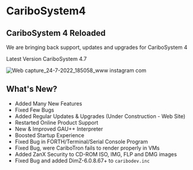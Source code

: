 # CariboSystem4
## CariboSystem 4 Reloaded
We are bringing back support, updates and upgrades for CariboSystem 4

Latest Version CariboSystem 4.7

![Web capture_24-7-2022_185058_www instagram com](https://user-images.githubusercontent.com/74700000/180648909-bf61ace3-bd85-40d9-9962-3f2b9c0a32b6.jpeg)

## What's New?
* Added Many New Features
* Fixed Few Bugs
* Added Regular Updates & Upgrades (Under Construction - Web Site)
* Restarted Online Product Support
* New & Improved GAU++ Interpreter
* Boosted Startup Experience
* Fixed Bug in FORTH/Terminal/Serial Console Program
* Fixed Bug, were CariboTron fails to render properly in VMs
* Added ZanX Security to CD-ROM ISO, IMG, FLP and DMG images
* Fixed Bug and added DimZ-6.0.8.67+ to `caribodev.inc`
